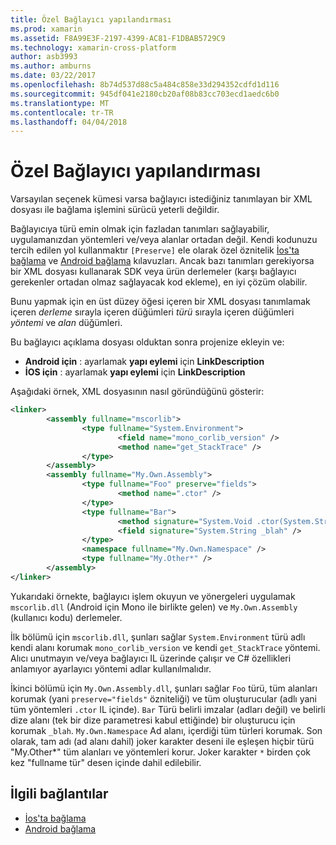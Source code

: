 ```yaml
---
title: Özel Bağlayıcı yapılandırması
ms.prod: xamarin
ms.assetid: F8A99E3F-2197-4399-AC81-F1DBAB5729C9
ms.technology: xamarin-cross-platform
author: asb3993
ms.author: amburns
ms.date: 03/22/2017
ms.openlocfilehash: 8b74d537d88c5a484c858e33d294352cdfd1d116
ms.sourcegitcommit: 945df041e2180cb20af08b83cc703ecd1aedc6b0
ms.translationtype: MT
ms.contentlocale: tr-TR
ms.lasthandoff: 04/04/2018
---
```

# <a name="custom-linker-configuration"></a>Özel Bağlayıcı yapılandırması

Varsayılan seçenek kümesi varsa bağlayıcı istediğiniz tanımlayan bir XML dosyası ile bağlama işlemini sürücü yeterli değildir.

Bağlayıcıya türü emin olmak için fazladan tanımları sağlayabilir, uygulamanızdan yöntemleri ve/veya alanlar ortadan değil. Kendi kodunuzu tercih edilen yol kullanmaktır `[Preserve]` ele olarak özel öznitelik [İos'ta bağlama](~/ios/deploy-test/linker.md) ve [Android bağlama](~/android/deploy-test/linker.md) kılavuzları.
Ancak bazı tanımları gerekiyorsa bir XML dosyası kullanarak SDK veya ürün derlemeler (karşı bağlayıcı gerekenler ortadan olmaz sağlayacak kod ekleme), en iyi çözüm olabilir.

Bunu yapmak için en üst düzey öğesi içeren bir XML dosyası tanımlamak <linker> içeren *derleme* sırayla içeren düğümleri *türü* sırayla içeren düğümleri *yöntemi* ve *alan* düğümleri.

Bu bağlayıcı açıklama dosyası olduktan sonra projenize ekleyin ve:

-  **Android için** : ayarlamak **yapı eylemi** için **LinkDescription**
-  **İOS için** : ayarlamak **yapı eylemi** için **LinkDescription**


Aşağıdaki örnek, XML dosyasının nasıl göründüğünü gösterir:

```xml
<linker>
        <assembly fullname="mscorlib">
                <type fullname="System.Environment">
                        <field name="mono_corlib_version" />
                        <method name="get_StackTrace" />
                </type>
        </assembly>
        <assembly fullname="My.Own.Assembly">
                <type fullname="Foo" preserve="fields">
                        <method name=".ctor" />
                </type>
                <type fullname="Bar">
                        <method signature="System.Void .ctor(System.String)" />
                        <field signature="System.String _blah" />
                </type>
                <namespace fullname="My.Own.Namespace" />
                <type fullname="My.Other*" />
        </assembly>
</linker>
```

Yukarıdaki örnekte, bağlayıcı işlem okuyun ve yönergeleri uygulamak `mscorlib.dll` (Android için Mono ile birlikte gelen) ve `My.Own.Assembly` (kullanıcı kodu) derlemeler.

İlk bölümü için `mscorlib.dll`, şunları sağlar `System.Environment` türü adlı kendi alanı korumak `mono_corlib_version` ve kendi `get_StackTrace` yöntemi.
Alıcı unutmayın ve/veya bağlayıcı IL üzerinde çalışır ve C# özellikleri anlamıyor ayarlayıcı yöntemi adlar kullanılmalıdır.

İkinci bölümü için `My.Own.Assembly.dll`, şunları sağlar `Foo` türü, tüm alanları korumak (yani `preserve="fields"` özniteliği) ve tüm oluşturucular (adlı yani tüm yöntemleri `.ctor` IL içinde). `Bar` Türü belirli imzalar (adları değil) ve belirli dize alanı (tek bir dize parametresi kabul ettiğinde) bir oluşturucu için korumak `_blah`.
`My.Own.Namespace` Ad alanı, içerdiği tüm türleri korumak.
Son olarak, tam adı (ad alanı dahil) joker karakter deseni ile eşleşen hiçbir türü "My.Other\*" tüm alanları ve yöntemleri korur. Joker karakter `*` birden çok kez "fullname tür" desen içinde dahil edilebilir.



## <a name="related-links"></a>İlgili bağlantılar

- [İos'ta bağlama](~/ios/deploy-test/linker.md)
- [Android bağlama](~/android/deploy-test/linker.md)

